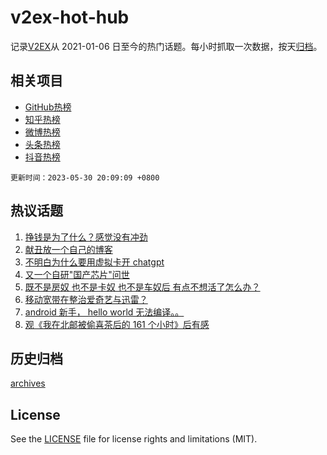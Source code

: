 # v2ex-hot-hub

 记录[V2EX](https://www.v2ex.com/)从 2021-01-06 日至今的热门话题。每小时抓取一次数据，按天[归档](archives)。
 
 ## 相关项目

- [GitHub热榜](https://github.com/it985/github-hot-hub)
- [知乎热榜](https://github.com/it985/zhihu-hot-hub)
- [微博热榜](https://github.com/it985/weibo-hot-hub)
- [头条热榜](https://github.com/it985/toutiao-hot-hub)
- [抖音热榜](https://github.com/it985/douyin-hot-hub)


 `更新时间：2023-05-30 20:09:09 +0800`

## 热议话题

1. [挣钱是为了什么？感觉没有冲劲](https://www.v2ex.com/t/944086)
1. [献丑放一个自己的博客](https://www.v2ex.com/t/944068)
1. [不明白为什么要用虚拟卡开 chatgpt](https://www.v2ex.com/t/944112)
1. [又一个自研"国产芯片"问世](https://www.v2ex.com/t/944078)
1. [既不是房奴 也不是卡奴 也不是车奴后 有点不想活了怎么办？](https://www.v2ex.com/t/944264)
1. [移动宽带在整治爱奇艺与迅雷？](https://www.v2ex.com/t/944089)
1. [android 新手， hello world 无法编译。。](https://www.v2ex.com/t/944131)
1. [观《我在北邮被偷喜茶后的 161 个小时》后有感](https://www.v2ex.com/t/944085)

## 历史归档

[archives](archives)

## License

See the [LICENSE](LICENSE) file for license rights and limitations (MIT).

